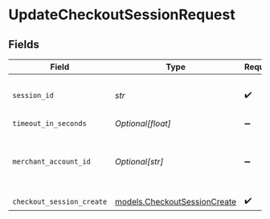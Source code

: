 # UpdateCheckoutSessionRequest


## Fields

| Field                                                              | Type                                                               | Required                                                           | Description                                                        | Example                                                            |
| ------------------------------------------------------------------ | ------------------------------------------------------------------ | ------------------------------------------------------------------ | ------------------------------------------------------------------ | ------------------------------------------------------------------ |
| `session_id`                                                       | *str*                                                              | :heavy_check_mark:                                                 | The ID of the checkout session.                                    | 4137b1cf-39ac-42a8-bad6-1c680d5dab6b                               |
| `timeout_in_seconds`                                               | *Optional[float]*                                                  | :heavy_minus_sign:                                                 | N/A                                                                |                                                                    |
| `merchant_account_id`                                              | *Optional[str]*                                                    | :heavy_minus_sign:                                                 | The ID of the merchant account to use for this request.            | default                                                            |
| `checkout_session_create`                                          | [models.CheckoutSessionCreate](../models/checkoutsessioncreate.md) | :heavy_check_mark:                                                 | N/A                                                                |                                                                    |